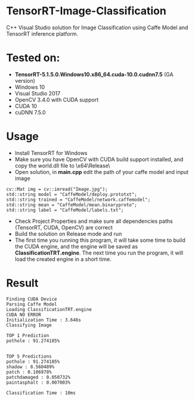 # TensorRT-Image-Classification
C++ Visual Studio solution for Image Classification using Caffe Model and TensorRT inference platform.

# Tested on:
 - **TensorRT-5.1.5.0.Windows10.x86_64.cuda-10.0.cudnn7.5** (GA version)
 - Windows 10
 - Visual Studio 2017
 - OpenCV 3.4.0 with CUDA support
 - CUDA 10
 - cuDNN 7.5.0
 
# Usage
 - Install TensorRT for Windows
 - Make sure you have OpenCV with CUDA build support installed, and copy the world.dll file to \x64\Release\
 - Open solution, in **main.cpp** edit the path of your caffe model and input image
```
cv::Mat img = cv::imread("Image.jpg");
std::string model = "CaffeModel/deploy.prototxt";
std::string trained = "CaffeModel/network.caffemodel";
std::string mean = "CaffeModel/mean.binaryproto";
std::string label = "CaffeModel/labels.txt";
```
 - Check Project Properties and make sure all dependencies paths (TensorRT, CUDA, OpenCV) are correct
 - Build the solution on Release mode and run
 - The first time you running this program, it will take some time to build the CUDA engine, and the engine will be saved as **ClassificationTRT.engine**. The next time you run the program, it will load the created engine in a short time.

# Result
```
Finding CUDA Device
Parsing Caffe Model
Loading ClassificationTRT.engine
CUDA NO ERROR
Initialization Time : 3.646s
Classifying Image

TOP 1 Prediction
pothole : 91.274185%


TOP 5 Predictions
pothole : 91.274185%
shadow : 8.560489%
patch : 0.106978%
patchdamaged : 0.050732%
paintasphalt : 0.007003%

Classification Time : 10ms
```
